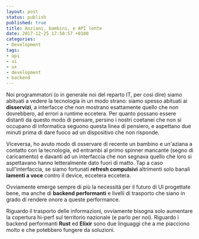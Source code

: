 ```yaml
---
layout: post
status: publish
published: true
title: Anziani, bambini, e API lente
date: 2017-12-25 17:50:57 +0100
categories:
- Development
tags:
- api
- ui
- ux
- development
- backend
---
```


Noi programmatori (o in generale noi del reparto IT, per così dire) siamo abituati a vedere la tecnologia in un modo strano: siamo spesso abituati ai **disservizi**, a interfacce che non mostrano esattamente quello che non dovrebbero, ad errori a runtime eccetera. Per quanto possano essere distanti da questo modo di pensare, persino i nostri coetanei che non si occupano di informatica seguono questa linea di pensiero, e aspettano due minuti prima di dare fuoco ad un dispositivo che non risponde.

Viceversa, ho avuto modo di osservare di recente un bambino e un'aziana a contatto con la tecnologia, ed entrambi al primo spinner mancante (segno di caricamento) e davanti ad un interfaccia che non segnava quello che loro si aspettavano hanno letteralmente dato fuori di matto. Tap a caso sull'interfaccia, se siamo fortunati **refresh compulsivi** altrimenti solo banali **lamenti a voce** contro il device, eccetera eccetera.

Ovviamente emerge sempre di più la necessità per il futuro di UI progettate bene, ma anche di **backend performanti** e livelli di trasporto che siano in grado di rendere onore a queste performance.

Riguardo il trasporto delle informazioni, ovviamente bisogna solo aumentare la copertura hi-perf sul territorio nazionale (e parlo per noi). Riguardo i backend performanti **Rust** ed **Elixir** sono due linguaggi che a me piacciono molto e che potebbero fungere da soluzioni.
